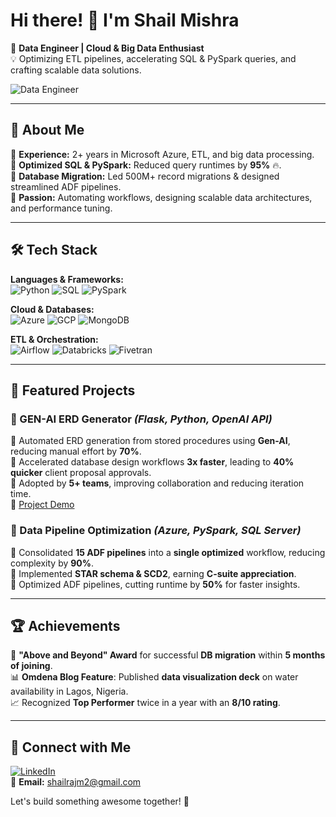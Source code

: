 # Hi there! 👋 I'm Shail Mishra

🚀 **Data Engineer | Cloud & Big Data Enthusiast**  
💡 Optimizing ETL pipelines, accelerating SQL & PySpark queries, and crafting scalable data solutions.

![Data Engineer](https://media.giphy.com/media/xT9IgzoKnwFNmISR8I/giphy.gif)

---

## 🌟 About Me

🔹 **Experience:** 2+ years in Microsoft Azure, ETL, and big data processing.  
🔹 **Optimized SQL & PySpark:** Reduced query runtimes by **95%** 🔥.  
🔹 **Database Migration:** Led 500M+ record migrations & designed streamlined ADF pipelines.  
🔹 **Passion:** Automating workflows, designing scalable data architectures, and performance tuning.

---

## 🛠️ Tech Stack

**Languages & Frameworks:**  
![Python](https://img.shields.io/badge/Python-3776AB?style=for-the-badge&logo=python&logoColor=white)
![SQL](https://img.shields.io/badge/SQL-CC2927?style=for-the-badge&logo=microsoft-sql-server&logoColor=white)
![PySpark](https://img.shields.io/badge/PySpark-F88909?style=for-the-badge&logo=apachespark&logoColor=white)

**Cloud & Databases:**  
![Azure](https://img.shields.io/badge/Azure-0078D4?style=for-the-badge&logo=microsoft-azure&logoColor=white)
![GCP](https://img.shields.io/badge/GCP-4285F4?style=for-the-badge&logo=google-cloud&logoColor=white)
![MongoDB](https://img.shields.io/badge/MongoDB-47A248?style=for-the-badge&logo=mongodb&logoColor=white)

**ETL & Orchestration:**  
![Airflow](https://img.shields.io/badge/Apache%20Airflow-017CEE?style=for-the-badge&logo=apache-airflow&logoColor=white)
![Databricks](https://img.shields.io/badge/Databricks-FC4C02?style=for-the-badge&logo=databricks&logoColor=white)
![Fivetran](https://img.shields.io/badge/Fivetran-0056D2?style=for-the-badge&logo=fivetran&logoColor=white)

---

## 🚀 Featured Projects

### **🔹 GEN-AI ERD Generator** *(Flask, Python, OpenAI API)*
🔸 Automated ERD generation from stored procedures using **Gen-AI**, reducing manual effort by **70%**.  
🔸 Accelerated database design workflows **3x faster**, leading to **40% quicker** client proposal approvals.  
🔸 Adopted by **5+ teams**, improving collaboration and reducing iteration time.  
📌 [Project Demo](https://drive.google.com/file/d/1GBcJp2qOKGq8Zlpr0bCg1-lq4RPFzq0e/view?usp=sharing)

### **🔹 Data Pipeline Optimization** *(Azure, PySpark, SQL Server)*
🔸 Consolidated **15 ADF pipelines** into a **single optimized** workflow, reducing complexity by **90%**.  
🔸 Implemented **STAR schema & SCD2**, earning **C-suite appreciation**.  
🔸 Optimized ADF pipelines, cutting runtime by **50%** for faster insights.

---

## 🏆 Achievements

🏅 **"Above and Beyond" Award** for successful **DB migration** within **5 months of joining**.  
📊 **Omdena Blog Feature**: Published **data visualization deck** on water availability in Lagos, Nigeria.  
📈 Recognized **Top Performer** twice in a year with an **8/10 rating**.

---

## 🔗 Connect with Me

[![LinkedIn](https://img.shields.io/badge/LinkedIn-0A66C2?style=for-the-badge&logo=linkedin&logoColor=white)](https://www.linkedin.com/in/shailrajmishra)  
📩 **Email:** shailrajm2@gmail.com

Let's build something awesome together! 🚀

